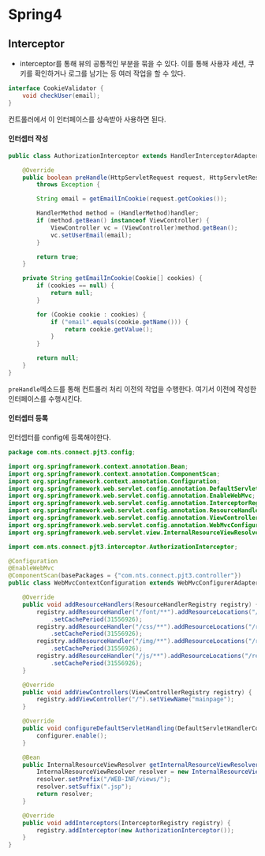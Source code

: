 Spring4
=====

Interceptor
-----

- interceptor를 통해 뷰의 공통적인 부분을 묶을 수 있다. 이를 통해 사용자 세션, 쿠키를 확인하거나 로그를 남기는 등 여러 작업을 할 수 있다.

```java
interface CookieValidator {
	void checkUser(email);
}
```

컨트롤러에서 이 인터페이스를 상속받아 사용하면 된다.


#### 인터셉터 작성

```java
public class AuthorizationInterceptor extends HandlerInterceptorAdapter {

	@Override
	public boolean preHandle(HttpServletRequest request, HttpServletResponse response, Object handler)
		throws Exception {

		String email = getEmailInCookie(request.getCookies());

		HandlerMethod method = (HandlerMethod)handler;
		if (method.getBean() instanceof ViewController) {
			ViewController vc = (ViewController)method.getBean();
			vc.setUserEmail(email);
		}

		return true;
	}

	private String getEmailInCookie(Cookie[] cookies) {
		if (cookies == null) {
			return null;
		}

		for (Cookie cookie : cookies) {
			if ("email".equals(cookie.getName())) {
				return cookie.getValue();
			}
		}

		return null;
	}
}
```

```preHandle```메소드를 통해 컨트롤러 처리 이전의 작업을 수행한다. 여기서 이전에 작성한 인터페이스를 수행시킨다.

#### 인터셉터 등록

인터셉터를 config에 등록해야한다.

```java
package com.nts.connect.pjt3.config;

import org.springframework.context.annotation.Bean;
import org.springframework.context.annotation.ComponentScan;
import org.springframework.context.annotation.Configuration;
import org.springframework.web.servlet.config.annotation.DefaultServletHandlerConfigurer;
import org.springframework.web.servlet.config.annotation.EnableWebMvc;
import org.springframework.web.servlet.config.annotation.InterceptorRegistry;
import org.springframework.web.servlet.config.annotation.ResourceHandlerRegistry;
import org.springframework.web.servlet.config.annotation.ViewControllerRegistry;
import org.springframework.web.servlet.config.annotation.WebMvcConfigurerAdapter;
import org.springframework.web.servlet.view.InternalResourceViewResolver;

import com.nts.connect.pjt3.interceptor.AuthorizationInterceptor;

@Configuration
@EnableWebMvc
@ComponentScan(basePackages = {"com.nts.connect.pjt3.controller"})
public class WebMvcContextConfiguration extends WebMvcConfigurerAdapter {

	@Override
	public void addResourceHandlers(ResourceHandlerRegistry registry) {
		registry.addResourceHandler("/font/**").addResourceLocations("/resources/font/")
			.setCachePeriod(31556926);
		registry.addResourceHandler("/css/**").addResourceLocations("/resources/css/")
			.setCachePeriod(31556926);
		registry.addResourceHandler("/img/**").addResourceLocations("/resources/img/")
			.setCachePeriod(31556926);
		registry.addResourceHandler("/js/**").addResourceLocations("/resources/js/")
			.setCachePeriod(31556926);
	}

	@Override
	public void addViewControllers(ViewControllerRegistry registry) {
		registry.addViewController("/").setViewName("mainpage");
	}

	@Override
	public void configureDefaultServletHandling(DefaultServletHandlerConfigurer configurer) {
		configurer.enable();
	}

	@Bean
	public InternalResourceViewResolver getInternalResourceViewResolver() {
		InternalResourceViewResolver resolver = new InternalResourceViewResolver();
		resolver.setPrefix("/WEB-INF/views/");
		resolver.setSuffix(".jsp");
		return resolver;
	}

	@Override
	public void addInterceptors(InterceptorRegistry registry) {
		registry.addInterceptor(new AuthorizationInterceptor());
	}
}
```
